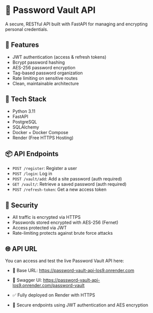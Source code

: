 # 🔐 Password Vault API

A secure, RESTful API built with FastAPI for managing and encrypting personal credentials.

## 🚀 Features
- JWT authentication (access & refresh tokens)
- Bcrypt password hashing
- AES-256 password encryption
- Tag-based password organization
- Rate limiting on sensitive routes
- Clean, maintainable architecture

## 🧰 Tech Stack
- Python 3.11
- FastAPI
- PostgreSQL
- SQLAlchemy
- Docker + Docker Compose
- Render (Free HTTPS Hosting)

## 📦 API Endpoints
- `POST /register`: Register a user
- `POST /login`: Log in
- `POST /vault/add`: Add a site password (auth required)
- `GET /vault/`: Retrieve a saved password (auth required)
- `POST /refresh-token`: Get a new access token

## 🔐 Security
- All traffic is encrypted via HTTPS
- Passwords stored encrypted with AES-256 (Fernet)
- Access protected via JWT
- Rate-limiting protects against brute force attacks

## 🌐 API URL
You can access and test the live Password Vault API here:

- 🔗 Base URL:
https://password-vault-api-los9.onrender.com

- 📘 Swagger UI:
https://password-vault-api-los9.onrender.com/password-vault


- ✅ Fully deployed on Render with HTTPS
- 🔐 Secure endpoints using JWT authentication and AES encryption